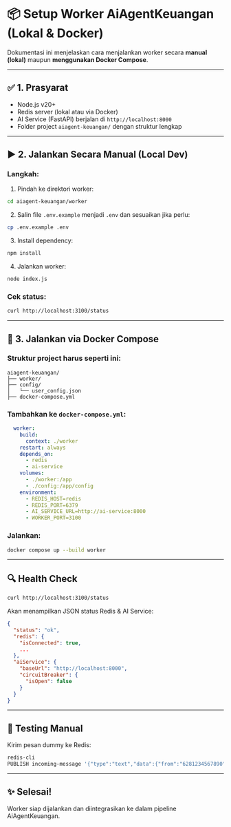 # 📦 Setup Worker AiAgentKeuangan (Lokal & Docker)

Dokumentasi ini menjelaskan cara menjalankan worker secara **manual (lokal)** maupun **menggunakan Docker Compose**.

---

## ✅ 1. Prasyarat

- Node.js v20+
- Redis server (lokal atau via Docker)
- AI Service (FastAPI) berjalan di `http://localhost:8000`
- Folder project `aiagent-keuangan/` dengan struktur lengkap

---

## ▶️ 2. Jalankan Secara Manual (Local Dev)

### Langkah:

1. Pindah ke direktori worker:
```bash
cd aiagent-keuangan/worker
```

2. Salin file `.env.example` menjadi `.env` dan sesuaikan jika perlu:
```bash
cp .env.example .env
```

3. Install dependency:
```bash
npm install
```

4. Jalankan worker:
```bash
node index.js
```

### Cek status:
```bash
curl http://localhost:3100/status
```

---

## 🐳 3. Jalankan via Docker Compose

### Struktur project harus seperti ini:

```
aiagent-keuangan/
├── worker/
├── config/
│   └── user_config.json
├── docker-compose.yml
```

### Tambahkan ke `docker-compose.yml`:

```yaml
  worker:
    build:
      context: ./worker
    restart: always
    depends_on:
      - redis
      - ai-service
    volumes:
      - ./worker:/app
      - ./config:/app/config
    environment:
      - REDIS_HOST=redis
      - REDIS_PORT=6379
      - AI_SERVICE_URL=http://ai-service:8000
      - WORKER_PORT=3100
```

### Jalankan:

```bash
docker compose up --build worker
```

---

## 🔍 Health Check

```bash
curl http://localhost:3100/status
```

Akan menampilkan JSON status Redis & AI Service:

```json
{
  "status": "ok",
  "redis": {
    "isConnected": true,
    ...
  },
  "aiService": {
    "baseUrl": "http://localhost:8000",
    "circuitBreaker": {
      "isOpen": false
    }
  }
}
```

---

## 🧪 Testing Manual

Kirim pesan dummy ke Redis:

```bash
redis-cli
PUBLISH incoming-message '{"type":"text","data":{"from":"6281234567890","text":"beli pulsa 20 ribu","messageId":"abc","timestamp":"2025-05-23T12:00:00Z","pushName":"Eko"}}'
```

---

## ✨ Selesai!
Worker siap dijalankan dan diintegrasikan ke dalam pipeline AiAgentKeuangan.
